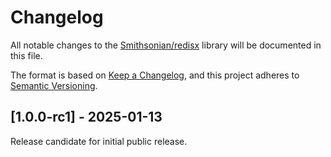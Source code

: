 # Changelog

All notable changes to the [Smithsonian/redisx](https://github.com/Smithsonian/redisx) library will be 
documented in this file.

The format is based on [Keep a Changelog](https://keepachangelog.com/en/1.1.0/), and this project adheres to 
[Semantic Versioning](https://semver.org/spec/v2.0.0.html).


## [1.0.0-rc1] - 2025-01-13

Release candidate for initial public release.
